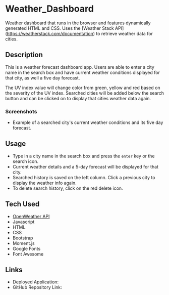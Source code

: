 # Weather_Dashboard
Weather dashboard that runs in the browser and features dynamically generated HTML and CSS.  Uses the [Weather Stack API] (https://weatherstack.com/documentation) to retrieve weather data for cities. 

## Description
This is a weather forecast dashboard app. Users are able to enter a city name in the search box and have current weather conditions displayed for that city, as well a five day forecast.

The UV index value will change color from green, yellow and red based on the severity of the UV index.
Searched cities will be added below the search button and can be clicked on to display that cities weather data again.

### Screenshots
* Example of a searched city's current weather conditions and its five day forecast.



## Usage
- Type in a city name in the search box and press the `enter` key or the search icon.
- Current weather details and a 5-day forecast will be displayed for that city.
- Searched history is saved on the left column. Click a previous city to display the weather info again.
- To delete search history, click on the red delete icon.

## Tech Used
* [OpenWeather API](https://openweathermap.org/api)
* Javascript
* HTML
* CSS
* Bootstrap
* Moment.js
* Google Fonts
* Font Awesome

## Links
* Deployed Application: 
* GitHub Repository Link: 
